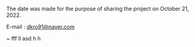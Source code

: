 The date was made for the purpose of sharing the project on October 21, 2022.

E-mail : dkro91@naver.com

~
fff
ll
asd
h
h
